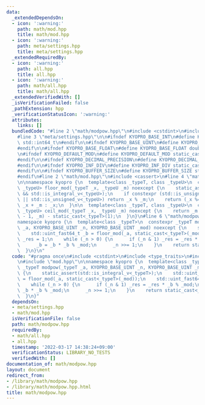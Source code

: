 ```yaml
---
data:
  _extendedDependsOn:
  - icon: ':warning:'
    path: math/mod.hpp
    title: math/mod.hpp
  - icon: ':warning:'
    path: meta/settings.hpp
    title: meta/settings.hpp
  _extendedRequiredBy:
  - icon: ':warning:'
    path: all.hpp
    title: all.hpp
  - icon: ':warning:'
    path: math/all.hpp
    title: math/all.hpp
  _extendedVerifiedWith: []
  _isVerificationFailed: false
  _pathExtension: hpp
  _verificationStatusIcon: ':warning:'
  attributes:
    links: []
  bundledCode: "#line 2 \"math/modpow.hpp\"\n#include <cstdint>\n#include <type_traits>\n\
    #line 3 \"meta/settings.hpp\"\n\n#ifndef KYOPRO_BASE_INT\n#define KYOPRO_BASE_INT\
    \ std::int64_t\n#endif\n\n#ifndef KYOPRO_BASE_UINT\n#define KYOPRO_BASE_UINT std::uint64_t\n\
    #endif\n\n#ifndef KYOPRO_BASE_FLOAT\n#define KYOPRO_BASE_FLOAT double\n#endif\n\
    \n#ifndef KYOPRO_DEFAULT_MOD\n#define KYOPRO_DEFAULT_MOD static_cast<KYOPRO_BASE_UINT>(1000000007)\n\
    #endif\n\n#ifndef KYOPRO_DECIMAL_PRECISION\n#define KYOPRO_DECIMAL_PRECISION static_cast<KYOPRO_BASE_UINT>(12)\n\
    #endif\n\n#ifndef KYOPRO_INF_DIV\n#define KYOPRO_INF_DIV static_cast<KYOPRO_BASE_UINT>(3)\n\
    #endif\n\n#ifndef KYOPRO_BUFFER_SIZE\n#define KYOPRO_BUFFER_SIZE static_cast<KYOPRO_BASE_UINT>(2048)\n\
    #endif\n#line 2 \"math/mod.hpp\"\n#include <cassert>\n#line 4 \"math/mod.hpp\"\
    \n\nnamespace kyopro {\n  template<class _typeT, class _typeU>\n  constexpr std::common_type_t<_typeT,\
    \ _typeU> floor_mod(_typeT _x, _typeU _m) noexcept {\n    static_assert(std::is_integral_v<_typeT>\
    \ && std::is_integral_v<_typeU>);\n    if constexpr (std::is_unsigned_v<_typeT>\
    \ || std::is_unsigned_v<_typeU>) return _x % _m;\n    return (_x %= _m) < 0 ?\
    \ _x + _m : _x;\n  }\n\n  template<class _typeT, class _typeU>\n  constexpr std::common_type_t<_typeT,\
    \ _typeU> ceil_mod(_typeT _x, _typeU _m) noexcept {\n    return _m - floor_mod(_x\
    \ - 1, _m) - static_cast<_typeT>(1);\n  }\n}\n#line 6 \"math/modpow.hpp\"\n\n\
    namespace kyopro {\n  template<class _typeT>\n  constexpr _typeT modpow(_typeT\
    \ _a, KYOPRO_BASE_UINT _n, KYOPRO_BASE_UINT _mod) noexcept {\n    static_assert(std::is_integral_v<_typeT>);\n\
    \    std::uint_fast64_t _b = floor_mod(_a, static_cast<_typeT>(_mod));\n    std::uint_fast64_t\
    \ _res = 1;\n    while (_n > 0) {\n      if (_n & 1) _res = _res * _b % _mod;\n\
    \      _b = _b * _b % _mod;\n      _n >>= 1;\n    }\n    return static_cast<_typeT>(_res);\n\
    \  }\n}\n"
  code: "#pragma once\n#include <cstdint>\n#include <type_traits>\n#include \"../meta/settings.hpp\"\
    \n#include \"mod.hpp\"\n\nnamespace kyopro {\n  template<class _typeT>\n  constexpr\
    \ _typeT modpow(_typeT _a, KYOPRO_BASE_UINT _n, KYOPRO_BASE_UINT _mod) noexcept\
    \ {\n    static_assert(std::is_integral_v<_typeT>);\n    std::uint_fast64_t _b\
    \ = floor_mod(_a, static_cast<_typeT>(_mod));\n    std::uint_fast64_t _res = 1;\n\
    \    while (_n > 0) {\n      if (_n & 1) _res = _res * _b % _mod;\n      _b =\
    \ _b * _b % _mod;\n      _n >>= 1;\n    }\n    return static_cast<_typeT>(_res);\n\
    \  }\n}"
  dependsOn:
  - meta/settings.hpp
  - math/mod.hpp
  isVerificationFile: false
  path: math/modpow.hpp
  requiredBy:
  - math/all.hpp
  - all.hpp
  timestamp: '2022-03-17 14:38:24+09:00'
  verificationStatus: LIBRARY_NO_TESTS
  verifiedWith: []
documentation_of: math/modpow.hpp
layout: document
redirect_from:
- /library/math/modpow.hpp
- /library/math/modpow.hpp.html
title: math/modpow.hpp
---
```


